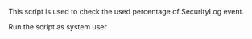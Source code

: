 This script is used to check the used percentage of SecurityLog event.

Run the script as system user